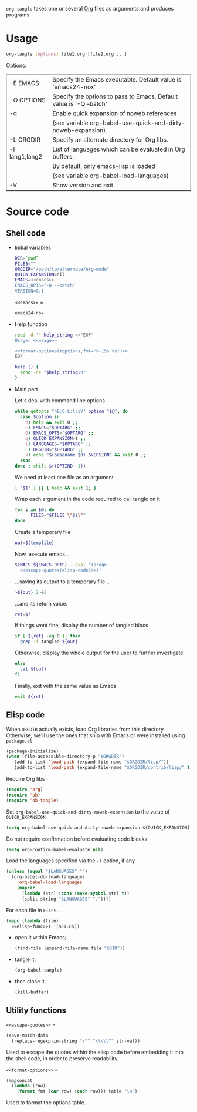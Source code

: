`org-tangle` takes one or several [Org](http://orgmode.org) files as arguments and produces programs

# Usage

```sh
org-tangle [options] file1.org [file2.org ...]
```

Options:

<table id="toptions" border="2" cellspacing="0" cellpadding="6" rules="groups" frame="hsides">


<colgroup>
<col  class="left" />

<col  class="left" />
</colgroup>
<tbody>
<tr>
<td class="left">-E EMACS</td>
<td class="left">Specify the Emacs executable. Default value is 'emacs24-nox'</td>
</tr>


<tr>
<td class="left">-O OPTIONS</td>
<td class="left">Specify the options to pass to Emacs. Default value is '-Q &#x2013;batch'</td>
</tr>


<tr>
<td class="left">-q</td>
<td class="left">Enable quick expansion of noweb references</td>
</tr>


<tr>
<td class="left">&#xa0;</td>
<td class="left">(see variable org-babel-use-quick-and-dirty-noweb-expansion).</td>
</tr>


<tr>
<td class="left">-L ORGDIR</td>
<td class="left">Specify an alternate directory for Org libs.</td>
</tr>


<tr>
<td class="left">-l lang1,lang2</td>
<td class="left">List of languages which can be evaluated in Org buffers.</td>
</tr>


<tr>
<td class="left">&#xa0;</td>
<td class="left">By default, only emacs-lisp is loaded</td>
</tr>


<tr>
<td class="left">&#xa0;</td>
<td class="left">(see variable org-babel-load-languages)</td>
</tr>


<tr>
<td class="left">-V</td>
<td class="left">Show version and exit</td>
</tr>
</tbody>
</table>

# Source code

## Shell code



-   Initial variables

    ```sh
    DIR=`pwd`
    FILES=""
    ORGDIR="/path/to/alternate/org-mode"
    QUICK_EXPANSION=nil
    EMACS=<<emacs>>
    EMACS_OPTS="-Q --batch"
    VERSION=0.1
    ```
    
    `<<emacs>>` =
    
    ```sh
    emacs24-nox
    ```

-   Help function

    ```sh
    read -d '' help_string <<"EOF"
    Usage: <<usage>>
    
    <<format-options(toptions,fmt="%-15s %s")>>
    EOF
    
    help () {
      echo -ne "$help_string\n"
    }
    ```

-   Main part

    Let's deal with command line options
    
    ```sh
    while getopts "hE:O:L:l:qV" option "$@"; do
      case $option in
        h) help && exit 0 ;;
        E) EMACS="$OPTARG" ;;
        O) EMACS_OPTS="$OPTARG" ;;
        q) QUICK_EXPANSION=t ;;
        l) LANGUAGES="$OPTARG" ;;
        L) ORGDIR="$OPTARG" ;;
        V) echo "$(basename $0) $VERSION" && exit 0 ;;
      esac
    done ; shift $((OPTIND -1))
    ```
    
    We need at least one file as an argument
    
    ```sh
    [ "$1" ] || { help && exit 1; }
    ```
    
    Wrap each argument in the code required to call tangle on it
    
    ```sh
    for i in $@; do
          FILES="$FILES \"$i\""
    done
    ```
    
    Create a temporary file
    
    ```sh
    out=$(tempfile)
    ```
    
    Now, execute emacs&#x2026;
    
    ```sh
    $EMACS ${EMACS_OPTS} --eval "(progn
      <<escape-quotes(elisp-code)>>)"
    ```
    
    &#x2026;saving its output to a temporary file&#x2026;
    
    ```sh
    >${out} 2>&1
    ```
    
    &#x2026;and its return value.
    
    ```sh
    ret=$?
    ```
    
    If things went fine, display the number of tangled blocs
    
    ```sh
    if [ ${ret} -eq 0 ]; then
      grep -i tangled ${out}
    ```
    
    Otherwise, display the whole output for the user to further investigate
    
    ```sh
    else
      cat ${out}
    fi
    ```
    
    Finally, exit with the same value as Emacs
    
    ```sh
    exit ${ret}
    ```

## Elisp code

When `ORGDIR` actually exists, load Org libraries from this directory. Otherwise, we'll use the ones that ship with Emacs or were installed using `package.el`

```lisp
(package-initialize)
(when (file-accessible-directory-p "$ORGDIR")
   (add-to-list 'load-path (expand-file-name "$ORGDIR/lisp/"))
   (add-to-list 'load-path (expand-file-name "$ORGDIR/contrib/lisp/" t)))
```

Require Org libs

```lisp
(require 'org)
(require 'ob)
(require 'ob-tangle)
```

Set `org-babel-use-quick-and-dirty-noweb-expansion` to the value of `QUICK_EXPANSION`

```lisp
(setq org-babel-use-quick-and-dirty-noweb-expansion ${QUICK_EXPANSION})
```

Do not require confirmation before evaluating code blocks

```lisp
(setq org-confirm-babel-evaluate nil)
```

Load the languages specified via the `-l` option, if any

```lisp
(unless (equal "$LANGUAGES" "")
  (org-babel-do-load-languages
    'org-babel-load-languages
    (mapcar 
      (lambda (str) (cons (make-symbol str) t))
      (split-string "$LANGUAGES" ","))))
```

For each file in `FILES`&#x2026;

```lisp
(mapc (lambda (file)
  <<elisp-func>>) '($FILES))
```
-   open it within Emacs;
    
    ```lisp
    (find-file (expand-file-name file "$DIR"))
    ```
-   tangle it;
    
    ```lisp
    (org-babel-tangle)
    ```
-   then close it.
    
    ```lisp
    (kill-buffer)
    ```

## Utility functions

`<<escape-quotes>>` =

```lisp
(save-match-data
  (replace-regexp-in-string "\"" "\\\\\"" str-val))
```

Used to escape the quotes within the elisp code before embedding it into the shell code, in order to preserve readability.

`<<format-options>>` =

```lisp
(mapconcat 
  (lambda (row)
    (format fmt (car row) (cadr row))) table "\n")
```

Used to format the options table.
